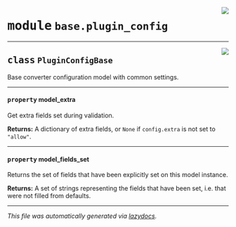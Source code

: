 <!-- markdownlint-disable -->

<a href="https://github.com/example/my-project/blob/main/src/automated_security_helper/base/plugin_config.py#L0"><img align="right" style="float:right;" src="https://img.shields.io/badge/-source-cccccc?style=flat-square"></a>

# <kbd>module</kbd> `base.plugin_config`






---

<a href="https://github.com/example/my-project/blob/main/src/automated_security_helper/base/plugin_config.py#L10"><img align="right" style="float:right;" src="https://img.shields.io/badge/-source-cccccc?style=flat-square"></a>

## <kbd>class</kbd> `PluginConfigBase`
Base converter configuration model with common settings. 


---

#### <kbd>property</kbd> model_extra

Get extra fields set during validation. 



**Returns:**
  A dictionary of extra fields, or `None` if `config.extra` is not set to `"allow"`. 

---

#### <kbd>property</kbd> model_fields_set

Returns the set of fields that have been explicitly set on this model instance. 



**Returns:**
  A set of strings representing the fields that have been set,  i.e. that were not filled from defaults. 






---

_This file was automatically generated via [lazydocs](https://github.com/ml-tooling/lazydocs)._
